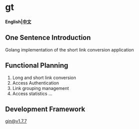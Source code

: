 # gt

**English|[中文](https://github.com/bingfenglai/gt/blob/main/README_zh.md)**

## One Sentence Introduction

Golang implementation of the short link conversion application
## Functional Planning
1. Long and short link conversion
2. Access Authentication
3. Link grouping management
4. Access statistics
...
## Development Framework
gin@v1.7.7

